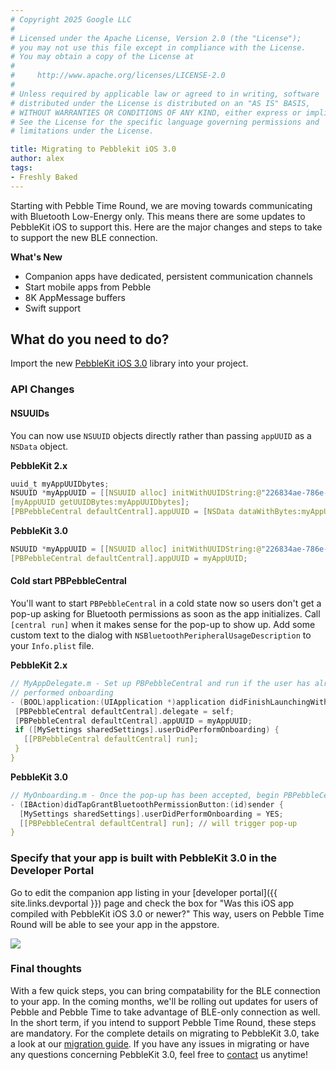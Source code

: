 ```yaml
---
# Copyright 2025 Google LLC
#
# Licensed under the Apache License, Version 2.0 (the "License");
# you may not use this file except in compliance with the License.
# You may obtain a copy of the License at
#
#     http://www.apache.org/licenses/LICENSE-2.0
#
# Unless required by applicable law or agreed to in writing, software
# distributed under the License is distributed on an "AS IS" BASIS,
# WITHOUT WARRANTIES OR CONDITIONS OF ANY KIND, either express or implied.
# See the License for the specific language governing permissions and
# limitations under the License.

title: Migrating to Pebblekit iOS 3.0
author: alex
tags:
- Freshly Baked
---
```


Starting with Pebble Time Round, we are moving towards communicating with Bluetooth
Low-Energy only. This means there are some updates to PebbleKit iOS to support this. Here are
the major changes and steps to take to support the new BLE connection.

**What's New**

* Companion apps have dedicated, persistent communication channels
* Start mobile apps from Pebble
* 8K AppMessage buffers
* Swift support


## What do you need to do?
Import the new [PebbleKit iOS 3.0](/guides/migration/pebblekit-ios-3/#how-to-upgrade) library into your project.

### API Changes

#### NSUUIDs

You can now use `NSUUID` objects directly rather than passing ``appUUID`` as a `NSData` object.

**PebbleKit 2.x**

```c
uuid_t myAppUUIDbytes;
NSUUID *myAppUUID = [[NSUUID alloc] initWithUUIDString:@"226834ae-786e-4302-a52f-6e7efc9f990b"];
[myAppUUID getUUIDBytes:myAppUUIDbytes];
[PBPebbleCentral defaultCentral].appUUID = [NSData dataWithBytes:myAppUUIDbytes length:16];
```

**PebbleKit 3.0**

```c
NSUUID *myAppUUID = [[NSUUID alloc] initWithUUIDString:@"226834ae-786e-4302-a52f-6e7efc9f990b"];
[PBPebbleCentral defaultCentral].appUUID = myAppUUID;
```

#### Cold start PBPebbleCentral

You'll want to start ``PBPebbleCentral`` in a cold state now so users don't get
a pop-up asking for Bluetooth permissions as soon as the app initializes. Call
`[central run]` when it makes sense for the pop-up to show up. Add some custom
text to the dialog with `NSBluetoothPeripheralUsageDescription` to your
`Info.plist` file.

**PebbleKit 2.x**

 ```c
// MyAppDelegate.m - Set up PBPebbleCentral and run if the user has already
// performed onboarding
- (BOOL)application:(UIApplication *)application didFinishLaunchingWithOptions:(NSDictionary *)launchOptions {
  [PBPebbleCentral defaultCentral].delegate = self;
  [PBPebbleCentral defaultCentral].appUUID = myAppUUID;
  if ([MySettings sharedSettings].userDidPerformOnboarding) {
    [[PBPebbleCentral defaultCentral] run];
  }
}
```

**PebbleKit 3.0**

```c
// MyOnboarding.m - Once the pop-up has been accepted, begin PBPebbleCentral
- (IBAction)didTapGrantBluetoothPermissionButton:(id)sender {
  [MySettings sharedSettings].userDidPerformOnboarding = YES;
  [[PBPebbleCentral defaultCentral] run]; // will trigger pop-up
}
```

### Specify that your app is built with PebbleKit 3.0 in the Developer Portal
Go to edit the companion app listing in your [developer portal]({{ site.links.devportal }}) page and check the box for "Was this iOS app compiled with PebbleKit iOS 3.0 or newer?" This way, users on Pebble Time Round will be able to see your app in the appstore.

![](/images/blog/checkbox.png)

### Final thoughts

With a few quick steps, you can bring compatability for the BLE connection to your app. In the coming months, we'll be rolling out updates for users of Pebble and Pebble Time to take advantage of BLE-only connection as well. In the short term, if you intend to support Pebble Time Round, these steps are mandatory. For the complete details on migrating to PebbleKit 3.0, take a look at our [migration guide](/guides/migration/pebblekit-ios-3/). If you have any issues in migrating or have any questions concerning PebbleKit 3.0, feel free to [contact](/contact/) us anytime!
